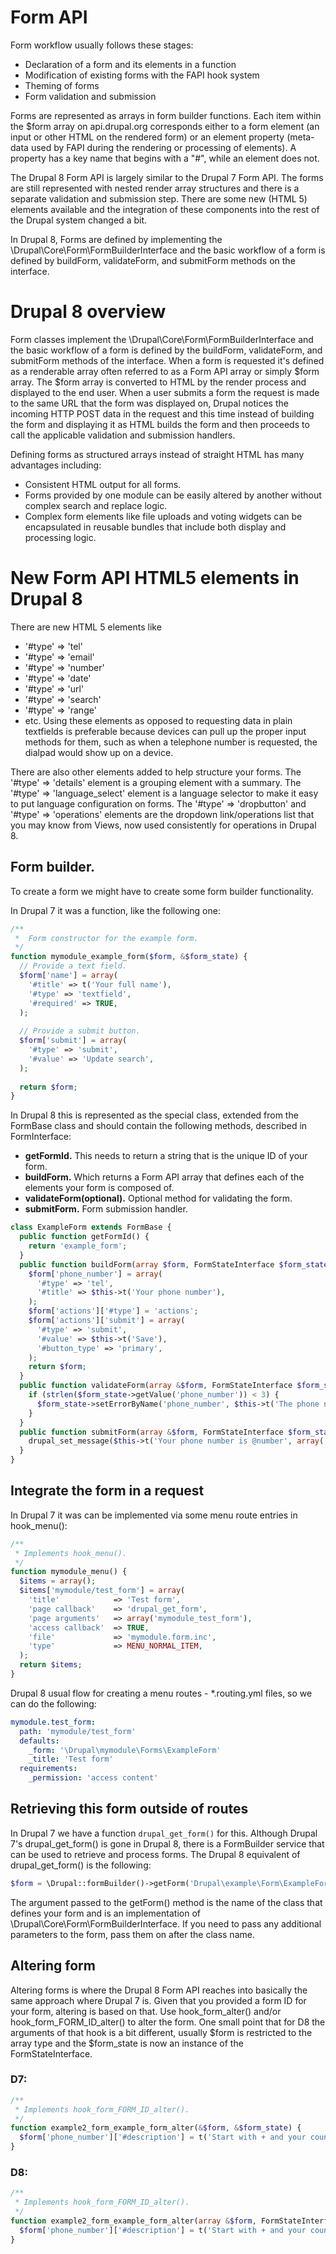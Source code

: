 Form API
========

Form workflow usually follows these stages:

* Declaration of a form and its elements in a function
* Modification of existing forms with the FAPI hook system
* Theming of forms
* Form validation and submission

Forms are represented as arrays in form builder functions.
 Each item within the $form array on api.drupal.org corresponds either
 to a form element (an input or other HTML on the rendered form)
 or an element property (meta-data used by FAPI during the rendering or processing of elements).
 A property has a key name that begins with a "#", while an element does not.
 
The Drupal 8 Form API is largely similar to the Drupal 7 Form API.
 The forms are still represented with nested render array structures
 and there is a separate validation and submission step.
 There are some new (HTML 5) elements available and the integration of these components
 into the rest of the Drupal system changed a bit.

In Drupal 8, Forms are defined by implementing the \Drupal\Core\Form\FormBuilderInterface
 and the basic workflow of a form is defined by
 buildForm, validateForm, and submitForm methods on the interface.

# Drupal 8 overview
Form classes implement the \Drupal\Core\Form\FormBuilderInterface and the basic workflow of a form is defined by the buildForm, validateForm, and submitForm methods of the interface. When a form is requested it's defined as a renderable array often referred to as a Form API array or simply $form array. The $form array is converted to HTML by the render process and displayed to the end user. When a user submits a form the request is made to the same URL that the form was displayed on, Drupal notices the incoming HTTP POST data in the request and this time instead of building the form and displaying it as HTML builds the form and then proceeds to call the applicable validation and submission handlers.

Defining forms as structured arrays instead of straight HTML has many advantages including:
- Consistent HTML output for all forms.
- Forms provided by one module can be easily altered by another without complex search and replace logic.
- Complex form elements like file uploads and voting widgets can be encapsulated in reusable bundles that include both display and processing logic.

# New Form API HTML5 elements in Drupal 8
There are new HTML 5 elements like
 - '#type' => 'tel'
 - '#type' => 'email'
 - '#type' => 'number'
 - '#type' => 'date'
 - '#type' => 'url'
 - '#type' => 'search'
 - '#type' => 'range'
 - etc.
Using these elements as opposed to requesting data in plain textfields is preferable
because devices can pull up the proper input methods for them,
such as when a telephone number is requested, the dialpad would show up on a device.

There are also other elements added to help structure your forms.
The '#type' => 'details' element is a grouping element with a summary.
The '#type' => 'language_select' element is a language selector to make it easy
to put language configuration on forms. The '#type' => 'dropbutton' and '#type' => 'operations'
elements are the dropdown link/operations list that you may know from Views,
now used consistently for operations in Drupal 8.
 
## Form builder.

To create a form we might have to create some form builder functionality.

In Drupal 7 it was a function, like the following one:
```php
/**
 *  Form constructor for the example form.
 */
function mymodule_example_form($form, &$form_state) {
  // Provide a text field.
  $form['name'] = array(
    '#title' => t('Your full name'),
    '#type' => 'textfield',
    '#required' => TRUE,
  );
  
  // Provide a submit button.
  $form['submit'] = array(
    '#type' => 'submit',
    '#value' => 'Update search',
  );
  
  return $form;
}
```
In Drupal 8 this is represented as the special class, extended from the FormBase class
 and should contain the following methods, described in FormInterface:
- **getFormId.** This needs to return a string that is the unique ID of your form.
- **buildForm.** Which returns a Form API array that defines each of the elements your form is composed of.
- **validateForm(optional).** Optional method for validating the form.
- **submitForm.** Form submission handler.

```php
class ExampleForm extends FormBase {
  public function getFormId() {
    return 'example_form';
  }
  public function buildForm(array $form, FormStateInterface $form_state) {
    $form['phone_number'] = array(
      '#type' => 'tel',
      '#title' => $this->t('Your phone number'),
    );
    $form['actions']['#type'] = 'actions';
    $form['actions']['submit'] = array(
      '#type' => 'submit',
      '#value' => $this->t('Save'),
      '#button_type' => 'primary',
    );
    return $form;
  }
  public function validateForm(array &$form, FormStateInterface $form_state) {
    if (strlen($form_state->getValue('phone_number')) < 3) {
      $form_state->setErrorByName('phone_number', $this->t('The phone number is too short. Please enter a full phone number.'));
    }
  }
  public function submitForm(array &$form, FormStateInterface $form_state) {
    drupal_set_message($this->t('Your phone number is @number', array('@number' => $form_state->getValue('phone_number'))));
  }
}
```

## Integrate the form in a request
In Drupal 7 it was can be implemented via some menu route entries in hook_menu():
```php
/**
 * Implements hook_menu().
 */
function mymodule_menu() {
  $items = array();
  $items['mymodule/test_form'] = array(
    'title'            => 'Test form',
    'page callback'    => 'drupal_get_form',
    'page arguments'   => array('mymodule_test_form'),
    'access callback'  => TRUE,
    'file'             => 'mymodule.form.inc',
    'type'             => MENU_NORMAL_ITEM,
  );
  return $items;
}
```
Drupal 8 usual flow for creating a menu routes - *.routing.yml files, so we can do the following:
```yml
mymodule.test_form:
  path: 'mymodule/test_form'
  defaults:
    _form: '\Drupal\mymodule\Forms\ExampleForm'
    _title: 'Test form'
  requirements:
    _permission: 'access content'
```
## Retrieving this form outside of routes
In Drupal 7 we have a function ```drupal_get_form()``` for this.
Although Drupal 7's drupal_get_form() is gone in Drupal 8,
 there is a FormBuilder service that can be used to retrieve and process forms.
 The Drupal 8 equivalent of drupal_get_form() is the following:
```php
$form = \Drupal::formBuilder()->getForm('Drupal\example\Form\ExampleForm');
```
The argument passed to the getForm() method is the name of the class that defines your form
 and is an implementation of \Drupal\Core\Form\FormBuilderInterface.
 If you need to pass any additional parameters to the form, pass them on after the class name.
 
## Altering form
Altering forms is where the Drupal 8 Form API reaches into basically the same approach where Drupal 7 is.
 Given that you provided a form ID for your form, altering is based on that.
 Use hook_form_alter() and/or hook_form_FORM_ID_alter() to alter the form.
 One small point that for D8 the arguments of that hook is a bit different,
 usually $form is restricted to the array type and the $form_state is now an instance of the FormStateInterface.
 
### D7:
```php
/**
 * Implements hook_form_FORM_ID_alter().
 */
function example2_form_example_form_alter(&$form, &$form_state) {
  $form['phone_number']['#description'] = t('Start with + and your country code.');
}
```
### D8:
```php
/**
 * Implements hook_form_FORM_ID_alter().
 */
function example2_form_example_form_alter(array &$form, FormStateInterface $form_state) {
  $form['phone_number']['#description'] = t('Start with + and your country code.');
}
```
